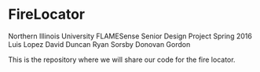 # FireLocator

Northern Illinois University
FLAMESense Senior Design Project
Spring 2016
Luis Lopez
David Duncan
Ryan Sorsby
Donovan Gordon

This is the repository where we will share our code for the fire locator.

